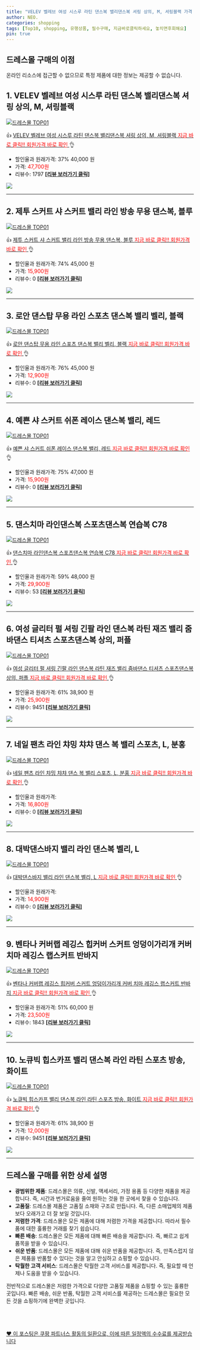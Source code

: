 ```yaml
---
title: "VELEV 벨레브 여성 시스루 라틴 댄스복 밸리댄스복 셔링 상의, M, 셔링블랙 가격 최저가 할인가 드레스몰 최저가 추천 제품 비교"
author: NEO.
categories: shopping
tags: [Top10, shopping, 유행상품, 필수구매, 지금바로클릭하세요, 놓치면후회해요]
pin: true
---
```

## 드레스몰 구매의 이점
온라인 리소스에 접근할 수 없으므로 특정 제품에 대한 정보는 제공할 수 없습니다.

   

## 1. VELEV 벨레브 여성 시스루 라틴 댄스복 밸리댄스복 셔링 상의, M, 셔링블랙

[![드레스몰 TOP01](https://thumbnail6.coupangcdn.com/thumbnails/remote/490x490ex/image/vendor_inventory/3b2a/ea0ed8603aca9a79064c4af1dcba925e61ee706398a341812e6b5354515e.jpg)](https://link.coupang.com/re/AFFSDP?lptag=AF3617701&subid=GithubCoopas&pageKey=7822072996&traceid=V0-153&itemId=21248801521&vendorItemId=88309627574)


👍 [VELEV 벨레브 여성 시스루 라틴 댄스복 밸리댄스복 셔링 상의, M, 셔링블랙 <font color=red> 지금 바로 클릭!! 회원가격 바로 확인 </font> ](https://link.coupang.com/re/AFFSDP?lptag=AF3617701&subid=GithubCoopas&pageKey=7822072996&traceid=V0-153&itemId=21248801521&vendorItemId=88309627574) 👌 


- 할인율과 원래가격: 37%  40,000   원
- 가격: <span style='color:red'>47,700원</span>
- 리뷰수: 1797  [**[리뷰 보러가기 클릭]**](https://link.coupang.com/re/AFFSDP?lptag=AF3617701&subid=GithubCoopas&pageKey=7822072996&traceid=V0-153&itemId=21248801521&vendorItemId=88309627574)

[![](/discount_price.png)](https://link.coupang.com/re/AFFSDP?lptag=AF3617701&subid=GithubCoopas&pageKey=7822072996&traceid=V0-153&itemId=21248801521&vendorItemId=88309627574)

---


   

## 2. 제투 스커트 샤 스커트 밸리 라인 방송 무용 댄스복, 블루

[![드레스몰 TOP01](https://thumbnail7.coupangcdn.com/thumbnails/remote/490x490ex/image/vendor_inventory/178d/c2746a833363a27ea46103ef515496902ccf007e6d6817ee52e877e6fee4.jpg)](https://link.coupang.com/re/AFFSDP?lptag=AF3617701&subid=GithubCoopas&pageKey=6537425912&traceid=V0-153&itemId=14541724881&vendorItemId=81784135262)


👍 [제투 스커트 샤 스커트 밸리 라인 방송 무용 댄스복, 블루 <font color=red> 지금 바로 클릭!! 회원가격 바로 확인 </font> ](https://link.coupang.com/re/AFFSDP?lptag=AF3617701&subid=GithubCoopas&pageKey=6537425912&traceid=V0-153&itemId=14541724881&vendorItemId=81784135262) 👌 


- 할인율과 원래가격: 74%  45,000   원
- 가격: <span style='color:red'>15,900원</span>
- 리뷰수: 0  [**[리뷰 보러가기 클릭]**](https://link.coupang.com/re/AFFSDP?lptag=AF3617701&subid=GithubCoopas&pageKey=6537425912&traceid=V0-153&itemId=14541724881&vendorItemId=81784135262)

[![](/discount_price.png)](https://link.coupang.com/re/AFFSDP?lptag=AF3617701&subid=GithubCoopas&pageKey=6537425912&traceid=V0-153&itemId=14541724881&vendorItemId=81784135262)

---


   

## 3. 로안 댄스탑 무용 라인 스포츠 댄스복 밸리 벨리, 블랙

[![드레스몰 TOP01](https://thumbnail6.coupangcdn.com/thumbnails/remote/490x490ex/image/vendor_inventory/9a62/a73ad43f836ecc9c9782ea017d918f94af978cb32a432d2b30d3ca3ba259.jpg)](https://link.coupang.com/re/AFFSDP?lptag=AF3617701&subid=GithubCoopas&pageKey=5586820659&traceid=V0-153&itemId=8946297894&vendorItemId=86645464731)


👍 [로안 댄스탑 무용 라인 스포츠 댄스복 밸리 벨리, 블랙 <font color=red> 지금 바로 클릭!! 회원가격 바로 확인 </font> ](https://link.coupang.com/re/AFFSDP?lptag=AF3617701&subid=GithubCoopas&pageKey=5586820659&traceid=V0-153&itemId=8946297894&vendorItemId=86645464731) 👌 


- 할인율과 원래가격: 76%  45,000   원
- 가격: <span style='color:red'>12,900원</span>
- 리뷰수: 0  [**[리뷰 보러가기 클릭]**](https://link.coupang.com/re/AFFSDP?lptag=AF3617701&subid=GithubCoopas&pageKey=5586820659&traceid=V0-153&itemId=8946297894&vendorItemId=86645464731)

[![](/discount_price.png)](https://link.coupang.com/re/AFFSDP?lptag=AF3617701&subid=GithubCoopas&pageKey=5586820659&traceid=V0-153&itemId=8946297894&vendorItemId=86645464731)

---


   

## 4. 예쁜 샤 스커트 쉬폰 레이스 댄스복 밸리, 레드

[![드레스몰 TOP01](https://thumbnail8.coupangcdn.com/thumbnails/remote/490x490ex/image/vendor_inventory/ee8f/86e4e03ecef9a397a27f5ee5df3b46c421cf8d1fc200a72c4956bb3fc534.jpg)](https://link.coupang.com/re/AFFSDP?lptag=AF3617701&subid=GithubCoopas&pageKey=5624678121&traceid=V0-153&itemId=9129312919&vendorItemId=76415347541)


👍 [예쁜 샤 스커트 쉬폰 레이스 댄스복 밸리, 레드 <font color=red> 지금 바로 클릭!! 회원가격 바로 확인 </font> ](https://link.coupang.com/re/AFFSDP?lptag=AF3617701&subid=GithubCoopas&pageKey=5624678121&traceid=V0-153&itemId=9129312919&vendorItemId=76415347541) 👌 


- 할인율과 원래가격: 75%  47,000   원
- 가격: <span style='color:red'>15,900원</span>
- 리뷰수: 0  [**[리뷰 보러가기 클릭]**](https://link.coupang.com/re/AFFSDP?lptag=AF3617701&subid=GithubCoopas&pageKey=5624678121&traceid=V0-153&itemId=9129312919&vendorItemId=76415347541)

[![](/discount_price.png)](https://link.coupang.com/re/AFFSDP?lptag=AF3617701&subid=GithubCoopas&pageKey=5624678121&traceid=V0-153&itemId=9129312919&vendorItemId=76415347541)

---


   

## 5. 댄스치마 라인댄스복 스포츠댄스복 연습복 C78

[![드레스몰 TOP01](https://thumbnail6.coupangcdn.com/thumbnails/remote/490x490ex/image/vendor_inventory/5dcb/536903e4672b53abc0968102897c6354f28cdb7b587b3da6a8173ab1a8e5.jpeg)](https://link.coupang.com/re/AFFSDP?lptag=AF3617701&subid=GithubCoopas&pageKey=7812584582&traceid=V0-153&itemId=21195332392&vendorItemId=88256632862)


👍 [댄스치마 라인댄스복 스포츠댄스복 연습복 C78 <font color=red> 지금 바로 클릭!! 회원가격 바로 확인 </font> ](https://link.coupang.com/re/AFFSDP?lptag=AF3617701&subid=GithubCoopas&pageKey=7812584582&traceid=V0-153&itemId=21195332392&vendorItemId=88256632862) 👌 


- 할인율과 원래가격: 59%  48,000   원
- 가격: <span style='color:red'>29,900원</span>
- 리뷰수: 53  [**[리뷰 보러가기 클릭]**](https://link.coupang.com/re/AFFSDP?lptag=AF3617701&subid=GithubCoopas&pageKey=7812584582&traceid=V0-153&itemId=21195332392&vendorItemId=88256632862)

[![](/discount_price.png)](https://link.coupang.com/re/AFFSDP?lptag=AF3617701&subid=GithubCoopas&pageKey=7812584582&traceid=V0-153&itemId=21195332392&vendorItemId=88256632862)

---


   

## 6. 여성 글리터 펄 셔링 긴팔 라인 댄스복 라틴 재즈 밸리 줌바댄스 티셔츠 스포츠댄스복 상의, 퍼플

[![드레스몰 TOP01](https://thumbnail6.coupangcdn.com/thumbnails/remote/490x490ex/image/vendor_inventory/db55/db7668c9a1522065722ef5c57f6df5dbf502df2fdaddda8d80179de94c39.jpg)](https://link.coupang.com/re/AFFSDP?lptag=AF3617701&subid=GithubCoopas&pageKey=7630458330&traceid=V0-153&itemId=20250421285&vendorItemId=87338470842)


👍 [여성 글리터 펄 셔링 긴팔 라인 댄스복 라틴 재즈 밸리 줌바댄스 티셔츠 스포츠댄스복 상의, 퍼플 <font color=red> 지금 바로 클릭!! 회원가격 바로 확인 </font> ](https://link.coupang.com/re/AFFSDP?lptag=AF3617701&subid=GithubCoopas&pageKey=7630458330&traceid=V0-153&itemId=20250421285&vendorItemId=87338470842) 👌 


- 할인율과 원래가격: 61%  38,900   원
- 가격: <span style='color:red'>25,900원</span>
- 리뷰수: 9451  [**[리뷰 보러가기 클릭]**](https://link.coupang.com/re/AFFSDP?lptag=AF3617701&subid=GithubCoopas&pageKey=7630458330&traceid=V0-153&itemId=20250421285&vendorItemId=87338470842)

[![](/discount_price.png)](https://link.coupang.com/re/AFFSDP?lptag=AF3617701&subid=GithubCoopas&pageKey=7630458330&traceid=V0-153&itemId=20250421285&vendorItemId=87338470842)

---


   

## 7. 네일 팬츠 라인 챠밍 챠챠 댄스 복 밸리 스포츠, L, 분홍

[![드레스몰 TOP01](https://thumbnail10.coupangcdn.com/thumbnails/remote/490x490ex/image/vendor_inventory/8418/b184709ac421efb69a021afc9758e5d108a99fd3d65eb319a7d0b10e385f.jpg)](https://link.coupang.com/re/AFFSDP?lptag=AF3617701&subid=GithubCoopas&pageKey=7655734503&traceid=V0-153&itemId=20381946046&vendorItemId=87465186325)


👍 [네일 팬츠 라인 챠밍 챠챠 댄스 복 밸리 스포츠, L, 분홍 <font color=red> 지금 바로 클릭!! 회원가격 바로 확인 </font> ](https://link.coupang.com/re/AFFSDP?lptag=AF3617701&subid=GithubCoopas&pageKey=7655734503&traceid=V0-153&itemId=20381946046&vendorItemId=87465186325) 👌 


- 할인율과 원래가격: 
- 가격: <span style='color:red'>16,800원</span>
- 리뷰수: 0  [**[리뷰 보러가기 클릭]**](https://link.coupang.com/re/AFFSDP?lptag=AF3617701&subid=GithubCoopas&pageKey=7655734503&traceid=V0-153&itemId=20381946046&vendorItemId=87465186325)

[![](/discount_price.png)](https://link.coupang.com/re/AFFSDP?lptag=AF3617701&subid=GithubCoopas&pageKey=7655734503&traceid=V0-153&itemId=20381946046&vendorItemId=87465186325)

---


   

## 8. 대박댄스바지 밸리 라인 댄스복 벨리, L

[![드레스몰 TOP01](https://thumbnail7.coupangcdn.com/thumbnails/remote/490x490ex/image/vendor_inventory/00a9/133425f11ea9f8bf32d008b2058cdf83be7ca1f79c6ea9c0ffb2dcc24d83.jpg)](https://link.coupang.com/re/AFFSDP?lptag=AF3617701&subid=GithubCoopas&pageKey=7706243998&traceid=V0-153&itemId=20645383279&vendorItemId=87718845518)


👍 [대박댄스바지 밸리 라인 댄스복 벨리, L <font color=red> 지금 바로 클릭!! 회원가격 바로 확인 </font> ](https://link.coupang.com/re/AFFSDP?lptag=AF3617701&subid=GithubCoopas&pageKey=7706243998&traceid=V0-153&itemId=20645383279&vendorItemId=87718845518) 👌 


- 할인율과 원래가격: 
- 가격: <span style='color:red'>14,900원</span>
- 리뷰수: 0  [**[리뷰 보러가기 클릭]**](https://link.coupang.com/re/AFFSDP?lptag=AF3617701&subid=GithubCoopas&pageKey=7706243998&traceid=V0-153&itemId=20645383279&vendorItemId=87718845518)

[![](/discount_price.png)](https://link.coupang.com/re/AFFSDP?lptag=AF3617701&subid=GithubCoopas&pageKey=7706243998&traceid=V0-153&itemId=20645383279&vendorItemId=87718845518)

---


   

## 9. 벤타나 커버랩 레깅스 힙커버 스커트 엉덩이가리개 커버 치마 레깅스 랩스커트 반바지

[![드레스몰 TOP01](https://thumbnail6.coupangcdn.com/thumbnails/remote/490x490ex/image/vendor_inventory/a70e/5eff93587f835440a929f27b9ceec7d013be8a9a3f3b5f445e6c05ef29c1.png)](https://link.coupang.com/re/AFFSDP?lptag=AF3617701&subid=GithubCoopas&pageKey=6482985295&traceid=V0-153&itemId=20765736818&vendorItemId=87835769104)


👍 [벤타나 커버랩 레깅스 힙커버 스커트 엉덩이가리개 커버 치마 레깅스 랩스커트 반바지 <font color=red> 지금 바로 클릭!! 회원가격 바로 확인 </font> ](https://link.coupang.com/re/AFFSDP?lptag=AF3617701&subid=GithubCoopas&pageKey=6482985295&traceid=V0-153&itemId=20765736818&vendorItemId=87835769104) 👌 


- 할인율과 원래가격: 51%  60,000   원
- 가격: <span style='color:red'>23,500원</span>
- 리뷰수: 1843  [**[리뷰 보러가기 클릭]**](https://link.coupang.com/re/AFFSDP?lptag=AF3617701&subid=GithubCoopas&pageKey=6482985295&traceid=V0-153&itemId=20765736818&vendorItemId=87835769104)

[![](/discount_price.png)](https://link.coupang.com/re/AFFSDP?lptag=AF3617701&subid=GithubCoopas&pageKey=6482985295&traceid=V0-153&itemId=20765736818&vendorItemId=87835769104)

---


   

## 10. 노큐빅 힙스카프 밸리 댄스복 라인 라틴 스포츠 방송, 화이트

[![드레스몰 TOP01](https://thumbnail10.coupangcdn.com/thumbnails/remote/490x490ex/image/vendor_inventory/ea0b/d89d79d4570ac9c5cdc37c32a42affac71d91abc24216b9d5f3430310cb4.jpg)](https://link.coupang.com/re/AFFSDP?lptag=AF3617701&subid=GithubCoopas&pageKey=6559354653&traceid=V0-153&itemId=14677341256&vendorItemId=81918346600)


👍 [노큐빅 힙스카프 밸리 댄스복 라인 라틴 스포츠 방송, 화이트 <font color=red> 지금 바로 클릭!! 회원가격 바로 확인 </font> ](https://link.coupang.com/re/AFFSDP?lptag=AF3617701&subid=GithubCoopas&pageKey=6559354653&traceid=V0-153&itemId=14677341256&vendorItemId=81918346600) 👌 


- 할인율과 원래가격: 61%  38,900   원
- 가격: <span style='color:red'>12,000원</span>
- 리뷰수: 9451  [**[리뷰 보러가기 클릭]**](https://link.coupang.com/re/AFFSDP?lptag=AF3617701&subid=GithubCoopas&pageKey=6559354653&traceid=V0-153&itemId=14677341256&vendorItemId=81918346600)

[![](/discount_price.png)](https://link.coupang.com/re/AFFSDP?lptag=AF3617701&subid=GithubCoopas&pageKey=6559354653&traceid=V0-153&itemId=14677341256&vendorItemId=81918346600)

---
## 드레스몰 구매를 위한 상세 설명
* **광범위한 제품**: 드레스몰은 의류, 신발, 액세서리, 가정 용품 등 다양한 제품을 제공합니다. 즉, 시간과 번거로움을 줄여 원하는 것을 한 곳에서 찾을 수 있습니다.
* **고품질**: 드레스몰 제품은 고품질 소재와 구조로 만듭니다. 즉, 다른 소매업체의 제품보다 오래가고 더 잘 보일 것입니다.
* **저렴한 가격**: 드레스몰은 모든 제품에 대해 저렴한 가격을 제공합니다. 따라서 필수품에 대한 훌륭한 거래를 찾기 쉽습니다.
* **빠른 배송**: 드레스몰은 모든 제품에 대해 빠른 배송을 제공합니다. 즉, 빠르고 쉽게 품목을 받을 수 있습니다.
* **쉬운 반품**: 드레스몰은 모든 제품에 대해 쉬운 반품을 제공합니다. 즉, 만족스럽지 않은 제품을 반품할 수 있다는 것을 알고 안심하고 쇼핑할 수 있습니다.
* **탁월한 고객 서비스**: 드레스몰은 탁월한 고객 서비스를 제공합니다. 즉, 필요할 때 언제나 도움을 받을 수 있습니다.

전반적으로 드레스몰은 저렴한 가격으로 다양한 고품질 제품을 쇼핑할 수 있는 훌륭한 곳입니다. 빠른 배송, 쉬운 반품, 탁월한 고객 서비스를 제공하는 드레스몰은 필요한 모든 것을 쇼핑하기에 완벽한 곳입니다.<br><br><br><br><br> [ ❤  이 포스팅은 쿠팡 파트너스 활동의 일환으로, 이에 따른 일정액의 수수료를 제공받습니다](https://link.coupang.com/a/bcEFyh)